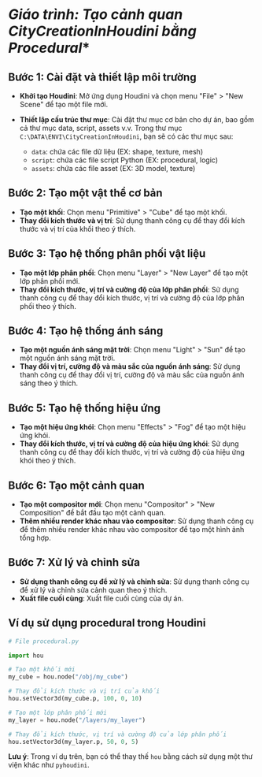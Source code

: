 *Giáo trình: Tạo cảnh quan CityCreationInHoudini bằng Procedural**
=====================================================================================

**Bước 1: Cài đặt và thiết lập môi trường**
------------------------------------------

*   **Khởi tạo Houdini**: Mở ứng dụng Houdini và chọn menu "File" > "New Scene" để tạo một file mới.
*   **Thiết lập cấu trúc thư mục**: Cài đặt thư mục cơ bản cho dự án, bao gồm cả thư mục data, script, assets v.v. Trong thư mục
`C:\DATA\ENVI\CityCreationInHoudini`, bạn sẽ có các thư mục sau:

    *   `data`: chứa các file dữ liệu (EX: shape, texture, mesh)
    *   `script`: chứa các file script Python (EX: procedural, logic)
    *   `assets`: chứa các file asset (EX: 3D model, texture)

**Bước 2: Tạo một vật thể cơ bản**
--------------------------------------

*   **Tạo một khối**: Chọn menu "Primitive" > "Cube" để tạo một khối.
*   **Thay đổi kích thước và vị trí**: Sử dụng thanh công cụ để thay đổi kích thước và vị trí của khối theo ý thích.

**Bước 3: Tạo hệ thống phân phối vật liệu**
---------------------------------------------

*   **Tạo một lớp phân phối**: Chọn menu "Layer" > "New Layer" để tạo một lớp phân phối mới.
*   **Thay đổi kích thước, vị trí và cường độ của lớp phân phối**: Sử dụng thanh công cụ để thay đổi kích thước, vị trí và cường độ của lớp phân
phối theo ý thích.

**Bước 4: Tạo hệ thống ánh sáng**
----------------------------------

*   **Tạo một nguồn ánh sáng mặt trời**: Chọn menu "Light" > "Sun" để tạo một nguồn ánh sáng mặt trời.
*   **Thay đổi vị trí, cường độ và màu sắc của nguồn ánh sáng**: Sử dụng thanh công cụ để thay đổi vị trí, cường độ và màu sắc của nguồn ánh sáng
theo ý thích.

**Bước 5: Tạo hệ thống hiệu ứng**
----------------------------------

*   **Tạo một hiệu ứng khói**: Chọn menu "Effects" > "Fog" để tạo một hiệu ứng khói.
*   **Thay đổi kích thước, vị trí và cường độ của hiệu ứng khói**: Sử dụng thanh công cụ để thay đổi kích thước, vị trí và cường độ của hiệu ứng
khói theo ý thích.

**Bước 6: Tạo một cảnh quan**
---------------------------

*   **Tạo một compositor mới**: Chọn menu "Compositor" > "New Composition" để bắt đầu tạo một cảnh quan.
*   **Thêm nhiều render khác nhau vào compositor**: Sử dụng thanh công cụ để thêm nhiều render khác nhau vào compositor để tạo một hình ảnh tổng
hợp.

**Bước 7: Xử lý và chỉnh sửa**
---------------------------------

*   **Sử dụng thanh công cụ để xử lý và chỉnh sửa**: Sử dụng thanh công cụ để xử lý và chỉnh sửa cảnh quan theo ý thích.
*   **Xuất file cuối cùng**: Xuất file cuối cùng của dự án.

**Ví dụ sử dụng procedural trong Houdini**
------------------------------------------

```python
# File procedural.py

import hou

# Tạo một khối mới
my_cube = hou.node("/obj/my_cube")

# Thay đổi kích thước và vị trí của khối
hou.setVector3d(my_cube.p, 100, 0, 10)

# Tạo một lớp phân phối mới
my_layer = hou.node("/layers/my_layer")

# Thay đổi kích thước, vị trí và cường độ của lớp phân phối
hou.setVector3d(my_layer.p, 50, 0, 5)
```

**Lưu ý**: Trong ví dụ trên, bạn có thể thay thế `hou` bằng cách sử dụng một thư viện khác như `pyhoudini`.
